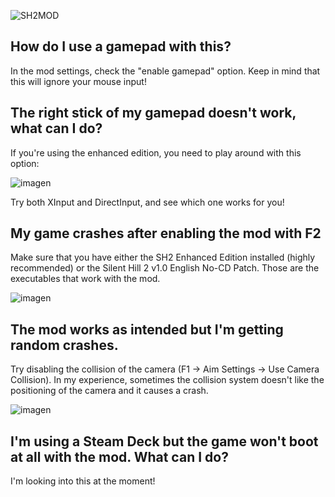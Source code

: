 ![SH2MOD](https://github.com/user-attachments/assets/5cbdcda5-0481-46db-9606-66b23aa9b53e)

## How do I use a gamepad with this?
In the mod settings, check the "enable gamepad" option. Keep in mind that this will ignore your mouse input!

## The right stick of my gamepad doesn't work, what can I do?
If you're using the enhanced edition, you need to play around with this option:

![imagen](https://github.com/user-attachments/assets/87704457-2dbe-4a1e-9876-072e141b57ba)

Try both XInput and DirectInput, and see which one works for you!

## My game crashes after enabling the mod with F2
Make sure that you have either the SH2 Enhanced Edition installed (highly recommended) or the Silent Hill 2 v1.0 English No-CD Patch. Those are the executables that work with the mod.

![imagen](https://github.com/user-attachments/assets/6d8f4be3-7906-49ea-a8c8-1dd4770c2349)

## The mod works as intended but I'm getting random crashes.
Try disabling the collision of the camera (F1 -> Aim Settings -> Use Camera Collision). In my experience, sometimes the collision system doesn't like the positioning of the camera and it causes a crash.

![imagen](https://github.com/user-attachments/assets/5b8940e1-4648-4582-ba9d-ed01e56fc3db)

## I'm using a Steam Deck but the game won't boot at all with the mod. What can I do?
I'm looking into this at the moment!
